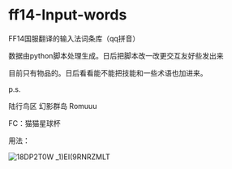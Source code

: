 # ff14-Input-words
FF14国服翻译的输入法词条库（qq拼音）

数据由python脚本处理生成。日后把脚本改一改更交互友好些发出来

目前只有物品的。日后看看能不能把技能和一些术语也加进来。






p.s.

陆行鸟区 幻影群岛 Romuuu

FC：猫猫星球杯


用法：

![18DP2T0W _1)EI(9RNRZMLT](https://user-images.githubusercontent.com/31807940/160290653-23660910-cdc2-4d59-807f-1aa147f32001.png)
